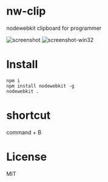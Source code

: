 nw-clip
=======

nodewebkit clipboard for programmer

![screenshot](https://raw.github.com/mlwmlw/nw-clip/master/screenshot.png "screenshot")
![screenshot-win32](https://raw.github.com/mlwmlw/nw-clip/master/screenshot-win32.png "screenshot-win32")

# Install
    npm i
    npm install nodewebkit -g
    nodewebkit .

# shortcut 
command + B

# License
MIT
